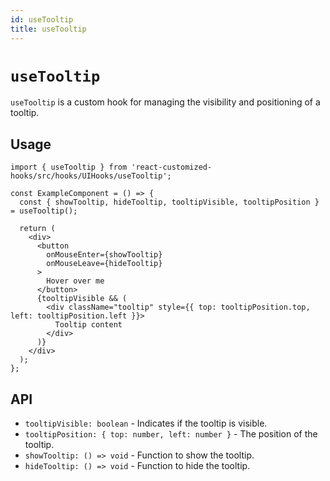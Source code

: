 ```yaml
---
id: useTooltip
title: useTooltip
---
```


# `useTooltip`

`useTooltip` is a custom hook for managing the visibility and positioning of a tooltip.

## Usage

```tsx
import { useTooltip } from 'react-customized-hooks/src/hooks/UIHooks/useTooltip';

const ExampleComponent = () => {
  const { showTooltip, hideTooltip, tooltipVisible, tooltipPosition } = useTooltip();

  return (
    <div>
      <button
        onMouseEnter={showTooltip}
        onMouseLeave={hideTooltip}
      >
        Hover over me
      </button>
      {tooltipVisible && (
        <div className="tooltip" style={{ top: tooltipPosition.top, left: tooltipPosition.left }}>
          Tooltip content
        </div>
      )}
    </div>
  );
};
```

## API

* `tooltipVisible: boolean` - Indicates if the tooltip is visible.
* `tooltipPosition: { top: number, left: number }` - The position of the tooltip.
* `showTooltip: () => void` - Function to show the tooltip.
* `hideTooltip: () => void` - Function to hide the tooltip.